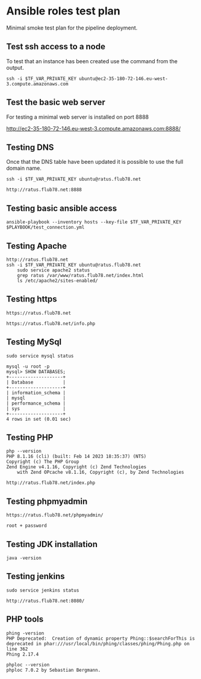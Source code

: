 # Ansible roles test plan

Minimal smoke test plan for the pipeline deployment.

## Test ssh access to a node

To test that an instance has been created use the command from the output.

    ssh -i $TF_VAR_PRIVATE_KEY ubuntu@ec2-35-180-72-146.eu-west-3.compute.amazonaws.com
    

## Test the basic web server

For testing a minimal web server is installed on port 8888

http://ec2-35-180-72-146.eu-west-3.compute.amazonaws.com:8888/

## Testing DNS

Once that the DNS table have been updated it is possible to use the full domain name.

    ssh -i $TF_VAR_PRIVATE_KEY ubuntu@ratus.flub78.net

    http://ratus.flub78.net:8888


## Testing basic ansible access

    ansible-playbook --inventory hosts --key-file $TF_VAR_PRIVATE_KEY $PLAYBOOK/test_connection.yml

## Testing Apache

    http://ratus.flub78.net
    ssh -i $TF_VAR_PRIVATE_KEY ubuntu@ratus.flub78.net
        sudo service apache2 status
        grep ratus /var/www/ratus.flub78.net/index.html
        ls /etc/apache2/sites-enabled/

## Testing https

    https://ratus.flub78.net

    https://ratus.flub78.net/info.php

## Testing MySql

```
sudo service mysql status

mysql -u root -p
mysql> SHOW DATABASES;
+--------------------+
| Database           |
+--------------------+
| information_schema |
| mysql              |
| performance_schema |
| sys                |
+--------------------+
4 rows in set (0.01 sec)
``` 

## Testing PHP
```
php --version
PHP 8.1.16 (cli) (built: Feb 14 2023 18:35:37) (NTS)
Copyright (c) The PHP Group
Zend Engine v4.1.16, Copyright (c) Zend Technologies
    with Zend OPcache v8.1.16, Copyright (c), by Zend Technologies
```

    http://ratus.flub78.net/index.php

## Testing phpmyadmin

    https://ratus.flub78.net/phpmyadmin/

    root + password

## Testing JDK installation

    java -version

## Testing jenkins

    sudo service jenkins status

    http://ratus.flub78.net:8080/

## PHP tools

```
phing -version
PHP Deprecated:  Creation of dynamic property Phing::$searchForThis is deprecated in phar:///usr/local/bin/phing/classes/phing/Phing.php on line 362
Phing 2.17.4

phploc --version
phploc 7.0.2 by Sebastian Bergmann.
```


